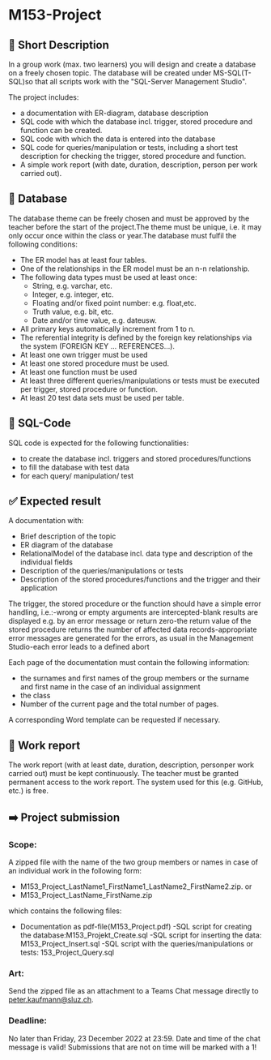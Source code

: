 # M153-Project

## 📔 Short Description
In a group work (max. two learners) you will design and create a database on a freely chosen topic. The database will be created under MS-SQL(T-SQL)so that all scripts work with the "SQL-Server Management Studio".

The project includes:
- a documentation with ER-diagram, database description
- SQL code with which the database incl. trigger, stored procedure and function can be created.
- SQL code with which the data is entered into the database
- SQL code for queries/manipulation or tests, including a short test description for checking the trigger, stored procedure and function.
- A simple work report (with date, duration, description, person per work carried out). 

## 🔢 Database
The database theme can be freely chosen and must be approved by the teacher before the start of the project.The theme must be unique, i.e. it may only occur once within the class or year.The database must fulfil the following conditions:
- The ER model has at least four tables.
- One of the relationships in the ER model must be an n-n relationship.
- The following data types must be used at least once:
    - String, e.g. varchar, etc.
    - Integer, e.g. integer, etc.
    - Floating and/or fixed point number: e.g. float,etc.
    - Truth value, e.g. bit, etc.
    - Date and/or time value, e.g. dateusw.
- All primary keys automatically increment from 1 to n.
- The referential integrity is defined by the foreign key relationships via the system (FOREIGN KEY ... REFERENCES...).
- At least one own trigger must be used
- At least one stored procedure must be used.
- At least one function must be used
- At least three different queries/manipulations or tests must be executed per trigger, stored procedure or function.
- At least 20 test data sets must be used per table.

## 📓 SQL-Code
SQL code is expected for the following functionalities:
- to create the database incl. triggers and stored procedures/functions
- to fill the database with test data
- for each query/ manipulation/ test

## ✅ Expected result
A documentation with:
- Brief description of the topic
- ER diagram of the database
- RelationalModel of the database incl. data type and description of the individual fields
- Description of the queries/manipulations or tests
- Description of the stored procedures/functions and the trigger and their application

The trigger, the stored procedure or the function should have a simple error handling, i.e.:-wrong or empty arguments are intercepted-blank results are displayed e.g. by an error message or return zero-the return value of the stored procedure returns the number of affected data records-appropriate error messages are generated for the errors, as usual in the Management Studio-each error leads to a defined abort

Each page of the documentation must contain the following information:
- the surnames and first names of the group members or the surname and first name in the case of an individual assignment
- the class
- Number of the current page and the total number of pages. 

A corresponding Word template can be requested if necessary.

## 🔄 Work report
The work report (with at least date, duration, description, personper work carried out) must be kept continuously. The teacher must be granted permanent access to the work report. The system used for this (e.g. GitHub, etc.) is free.

## ➡️ Project submission
### Scope:
A zipped file with the name of the two group members or names in case of an individual work in the following form:
- M153_Project_LastName1_FirstName1_LastName2_FirstName2.zip. 
or 
- M153_Project_LastName_FirstName.zip

which contains the following files:
- Documentation as pdf-file(M153_Project.pdf)
-SQL script for creating the database:M153_Projekt_Create.sql
-SQL script for inserting the data: M153_Project_Insert.sql
-SQL script with the queries/manipulations or tests: 153_Project_Query.sql

### Art:

Send the zipped file as an attachment to a Teams Chat message directly to peter.kaufmann@sluz.ch. 

### Deadline: 
No later than Friday, 23 December 2022 at 23:59. Date and time of the chat message is valid! Submissions that are not on time will be marked with a 1! 
